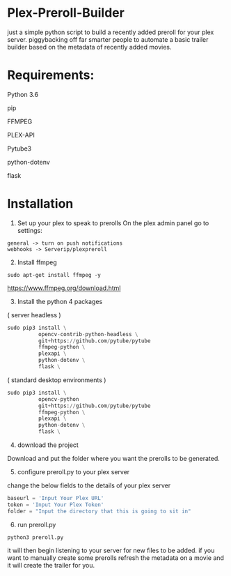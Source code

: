 # Plex-Preroll-Builder
just a simple python script to build a recently added preroll for your plex server. piggybacking off far smarter people to automate a basic trailer builder based on the metadata of recently added movies.

# Requirements:
Python 3.6

pip

FFMPEG

PLEX-API

Pytube3

python-dotenv

flask



# Installation
1. Set up your plex to speak to prerolls
On the plex admin panel go to settings:
```
general -> turn on push notifications
webhooks -> Serverip/plexpreroll
```
2. Install ffmpeg
``` ( ubuntu / debian based )
sudo apt-get install ffmpeg -y
``` 

https://www.ffmpeg.org/download.html

3. Install the python 4 packages 

( server headless )
```python
sudo pip3 install \
          opencv-contrib-python-headless \
          git+https://github.com/pytube/pytube
          ffmpeg-python \
          plexapi \
          python-dotenv \
          flask \
```
( standard desktop environments ) 
```python
sudo pip3 install \
          opencv-python
          git+https://github.com/pytube/pytube
          ffmpeg-python \
          plexapi \
          python-dotenv \
          flask \

```

4. download the project

Download and put the folder where you want the prerolls to be generated.

5. configure preroll.py to your plex server

change the below fields to the details of your plex server

```python
baseurl = 'Input Your Plex URL'
token = 'Input Your Plex Token'
folder = "Input the directory that this is going to sit in"
```

6. run preroll.py
```
python3 preroll.py
```

it will then begin listening to your server for new files to be added. if you want to manually create some prerolls refresh the metadata on a movie and it will create the trailer for you.
